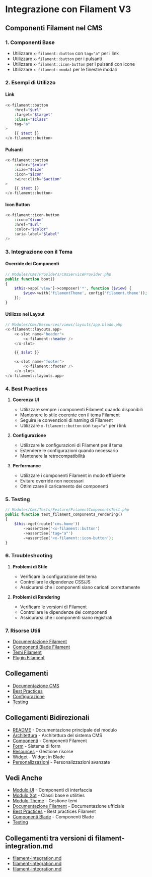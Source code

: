 # Integrazione con Filament V3

## Componenti Filament nel CMS

### 1. Componenti Base
- Utilizzare `x-filament::button` con `tag="a"` per i link
- Utilizzare `x-filament::button` per i pulsanti
- Utilizzare `x-filament::icon-button` per i pulsanti con icone
- Utilizzare `x-filament::modal` per le finestre modali

### 2. Esempi di Utilizzo

#### Link
```php
<x-filament::button
    :href="$url"
    :target="$target"
    :class="$class"
    tag="a"
>
    {{ $text }}
</x-filament::button>
```

#### Pulsanti
```php
<x-filament::button
    :color="$color"
    :size="$size"
    :icon="$icon"
    :wire:click="$action"
>
    {{ $text }}
</x-filament::button>
```

#### Icon Button
```php
<x-filament::icon-button
    :icon="$icon"
    :href="$url"
    :color="$color"
    :aria-label="$label"
/>
```

### 3. Integrazione con il Tema

#### Override dei Componenti
```php
// Modules/Cms/Providers/CmsServiceProvider.php
public function boot()
{
    $this->app['view']->composer('*', function ($view) {
        $view->with('filamentTheme', config('filament.theme'));
    });
}
```

#### Utilizzo nel Layout
```php
// Modules/Cms/Resources/views/layouts/app.blade.php
<x-filament::layouts.app>
    <x-slot name="header">
        <x-filament::header />
    </x-slot>

    {{ $slot }}

    <x-slot name="footer">
        <x-filament::footer />
    </x-slot>
</x-filament::layouts.app>
```

### 4. Best Practices

1. **Coerenza UI**
   - Utilizzare sempre i componenti Filament quando disponibili
   - Mantenere lo stile coerente con il tema Filament
   - Seguire le convenzioni di naming di Filament
   - Utilizzare `x-filament::button` con `tag="a"` per i link

2. **Configurazione**
   - Utilizzare le configurazioni di Filament per il tema
   - Estendere le configurazioni quando necessario
   - Mantenere la retrocompatibilità

3. **Performance**
   - Utilizzare i componenti Filament in modo efficiente
   - Evitare override non necessari
   - Ottimizzare il caricamento dei componenti

### 5. Testing

```php
// Modules/Cms/Tests/Feature/FilamentComponentsTest.php
public function test_filament_components_rendering()
{
    $this->get(route('cms.home'))
        ->assertSee('<x-filament::button')
        ->assertSee('tag="a"')
        ->assertSee('<x-filament::icon-button');
}
```

### 6. Troubleshooting

1. **Problemi di Stile**
   - Verificare la configurazione del tema
   - Controllare le dipendenze CSS/JS
   - Assicurarsi che i componenti siano caricati correttamente

2. **Problemi di Rendering**
   - Verificare le versioni di Filament
   - Controllare le dipendenze dei componenti
   - Assicurarsi che i componenti siano registrati

### 7. Risorse Utili

- [Documentazione Filament](https://filamentphp.com/project_docs/3.x)
- [Componenti Blade Filament](https://filamentphp.com/project_docs/3.x/support/blade-components)
- [Temi Filament](https://filamentphp.com/project_docs/3.x/themes)
- [Plugin Filament](https://filamentphp.com/project_docs/3.x/plugins)

## Collegamenti

- [Documentazione CMS](../README.md)
- [Best Practices](../best_practices/theme-reusability.md)
- [Configurazione](../config.md)
- [Testing](../testing.md)

## Collegamenti Bidirezionali
- [README](README.md) - Documentazione principale del modulo
- [Architettura](architecture.md) - Architettura del sistema CMS
- [Componenti](filament-components.md) - Componenti Filament
- [Form](filament-forms.md) - Sistema di form
- [Resources](filament-resources.md) - Gestione risorse
- [Widget](filament-widgets-in-blade.md) - Widget in Blade
- [Personalizzazioni](filament-personalizzazioni-avanzate.md) - Personalizzazioni avanzate

## Vedi Anche
- [Modulo UI](../UI/project_docs/README.md) - Componenti di interfaccia
- [Modulo Xot](../Xot/project_docs/README.md) - Classi base e utilities
- [Modulo Theme](../Theme/project_docs/README.md) - Gestione temi
- [Documentazione Filament](https://filamentphp.com/docs) - Documentazione ufficiale
- [Best Practices](https://filamentphp.com/project_docs/3.x/best-practices) - Best practices Filament
- [Componenti Blade](https://filamentphp.com/project_docs/3.x/support/blade-components) - Componenti Blade
- [Testing](../testing.md) 

## Collegamenti tra versioni di filament-integration.md
* [filament-integration.md](laravel/Modules/Xot/project_docs/laraxot/filament-integration.md)
* [filament-integration.md](laravel/Modules/Cms/project_docs/roadmap/features/filament-integration.md)
* [filament-integration.md](laravel/Modules/Cms/project_docs/filament-integration.md)

